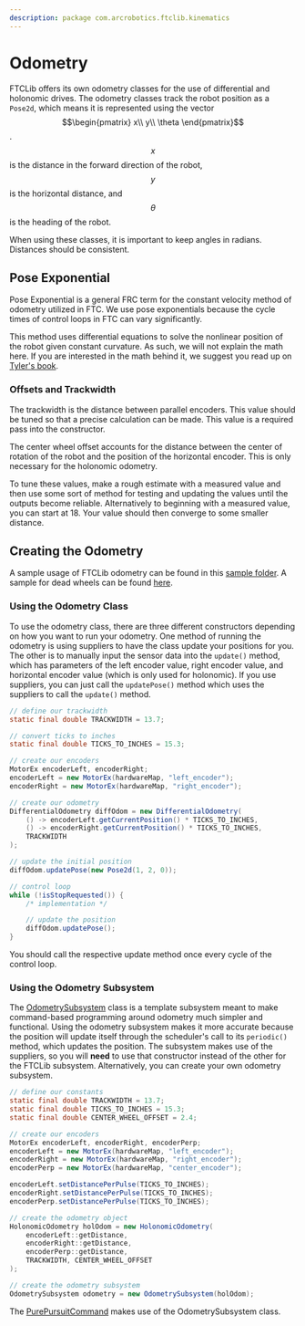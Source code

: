 ```yaml
---
description: package com.arcrobotics.ftclib.kinematics
---
```


# Odometry

FTCLib offers its own odometry classes for the use of differential and holonomic drives. The odometry classes track the robot position as a `Pose2d`, which means it is represented using the vector $$\begin{pmatrix} x\\ y\\ \theta \end{pmatrix}$$ . $$x$$ is the distance in the forward direction of the robot, $$y$$ is the horizontal distance, and $$\theta$$ is the heading of the robot.

When using these classes, it is important to keep angles in radians. Distances should be consistent.

## Pose Exponential

Pose Exponential is a general FRC term for the constant velocity method of odometry utilized in FTC. We use pose exponentials because the cycle times of control loops in FTC can vary significantly.

This method uses differential equations to solve the nonlinear position of the robot given constant curvature. As such, we will not explain the math here. If you are interested in the math behind it, we suggest you read up on [Tyler's book](https://tavsys.net/controls-in-frc).

### Offsets and Trackwidth

The trackwidth is the distance between parallel encoders. This value should be tuned so that a precise calculation can be made. This value is a required pass into the constructor.

The center wheel offset accounts for the distance between the center of rotation of the robot and the position of the horizontal encoder. This is only necessary for the holonomic odometry.

To tune these values, make a rough estimate with a measured value and then use some sort of method for testing and updating the values until the outputs become reliable. Alternatively to beginning with a measured value, you can start at 18. Your value should then converge to some smaller distance.

## Creating the Odometry

A sample usage of FTCLib odometry can be found in this [sample folder](https://github.com/FTCLib/FTCLib/tree/v2.0.1/examples/src/main/java/com/example/ftclibexamples/SharedOdometry). A sample for dead wheels can be found [here](https://github.com/FTCLib/FTCLib/blob/v2.0.1/examples/src/main/java/com/example/ftclibexamples/DeadWheelsSample.java).

### Using the Odometry Class

To use the odometry class, there are three different constructors depending on how you want to run your odometry. One method of running the odometry is using suppliers to have the class update your positions for you. The other is to manually input the sensor data into the `update()` method, which has parameters of the left encoder value, right encoder value, and horizontal encoder value \(which is only used for holonomic\). If you use suppliers, you can just call the `updatePose()` method which uses the suppliers to call the `update()` method.

```java
// define our trackwidth
static final double TRACKWIDTH = 13.7;

// convert ticks to inches
static final double TICKS_TO_INCHES = 15.3;

// create our encoders
MotorEx encoderLeft, encoderRight;
encoderLeft = new MotorEx(hardwareMap, "left_encoder");
encoderRight = new MotorEx(hardwareMap, "right_encoder");

// create our odometry
DifferentialOdometry diffOdom = new DifferentialOdometry(
    () -> encoderLeft.getCurrentPosition() * TICKS_TO_INCHES,
    () -> encoderRight.getCurrentPosition() * TICKS_TO_INCHES,
    TRACKWIDTH
);

// update the initial position
diffOdom.updatePose(new Pose2d(1, 2, 0));

// control loop
while (!isStopRequested()) {
    /* implementation */

    // update the position
    diffOdom.updatePose();
}
```

You should call the respective update method once every cycle of the control loop.

### Using the Odometry Subsystem

The [OdometrySubsystem](https://github.com/FTCLib/FTCLib/blob/v2.0.1/core/src/main/java/com/arcrobotics/ftclib/command/OdometrySubsystem.java) class is a template subsystem meant to make command-based programming around odometry much simpler and functional. Using the odometry subsystem makes it more accurate because the position will update itself through the scheduler's call to its `periodic()` method, which updates the position. The subsystem makes use of the suppliers, so you will **need** to use that constructor instead of the other for the FTCLib subsystem. Alternatively, you can create your own odometry subsystem.

```java
// define our constants
static final double TRACKWIDTH = 13.7;
static final double TICKS_TO_INCHES = 15.3;
static final double CENTER_WHEEL_OFFSET = 2.4;

// create our encoders
MotorEx encoderLeft, encoderRight, encoderPerp;
encoderLeft = new MotorEx(hardwareMap, "left_encoder");
encoderRight = new MotorEx(hardwareMap, "right_encoder");
encoderPerp = new MotorEx(hardwareMap, "center_encoder");

encoderLeft.setDistancePerPulse(TICKS_TO_INCHES);
encoderRight.setDistancePerPulse(TICKS_TO_INCHES);
encoderPerp.setDistancePerPulse(TICKS_TO_INCHES);

// create the odometry object
HolonomicOdometry holOdom = new HolonomicOdometry(
    encoderLeft::getDistance,
    encoderRight::getDistance,
    encoderPerp::getDistance,
    TRACKWIDTH, CENTER_WHEEL_OFFSET
);

// create the odometry subsystem
OdometrySubsystem odometry = new OdometrySubsystem(holOdom);
```

The [PurePursuitCommand](https://docs.ftclib.org/ftclib/pathing/pure-pursuit#using-the-pure-pursuit-command) makes use of the OdometrySubsystem class.

